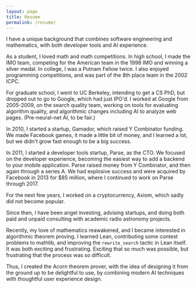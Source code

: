 ```yaml
---
layout: page
title: Resume
permalink: /resume/
---
```


I have a unique background that combines software engineering and mathematics, with both developer tools and AI experience.

As a student, I loved math and math competitions. In high school, I made the IMO team, competing for the American team in the 1998 IMO and winning a silver medal. In college, I was a Putnam Fellow twice. I also enjoyed programming competitions, and was part of the 8th place team in the 2002 ICPC.

For graduate school, I went to UC Berkeley, intending to get a CS PhD, but dropped out to go to Google, which had just IPO'd. I worked at Google from 2005-2009, on the search quality team, working on tools for evaluating algorithm quality, and algorithmic changes including AI to analyze web pages. (Pre-neural-net AI, to be fair.)

In 2010, I started a startup, Gamador, which raised Y Combinator funding. We made Facebook games, it made a little bit of money, and I learned a lot, but we didn't grow fast enough to be a big success.

In 2011, I started a developer tools startup, Parse, as the CTO. We focused on the developer experience, becoming the easiest way to add a backend to your mobile application. Parse raised money from Y Combinator, and then again through a series A. We had explosive success and were acquired by Facebook in 2013 for $85 million, where I continued to work on Parse through 2017.

For the next few years, I worked on a cryptocurrency, Axiom, which sadly did not become popular.

Since then, I have been angel investing, advising startups, and doing both paid and unpaid consulting with academic radio astronomy projects.

Recently, my love of mathematics reawakened, and I became interested in algorithmic theorem proving. I learned Lean, contributing some contest problems to mathlib, and improving the `rewrite_search` tactic in Lean itself. It was both exciting and frustrating. Exciting that so much was possible, but frustrating that the process was so difficult.

Thus, I created the Acorn theorem prover, with the idea of designing it from the ground up to be delightful to use, by combining modern AI techniques with thoughtful user experience design.
